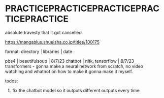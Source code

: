# PRACTICEPRACTICEPRACTICEPRACTICEPRACTICE
absolute travesty that it got cancelled. 

https://mangaplus.shueisha.co.jp/titles/100175

format: 
directory | libraries | date

pbs4 | beautifulsoup | 8/7/23
chatbot | nltk, tensorflow | 8/7/23
transformers - gonna make a neural network from scratch, no video watching and whatnot on how to make it gonna make it myself.


todos:
1. fix the chatbot model so it outputs different outputs every time